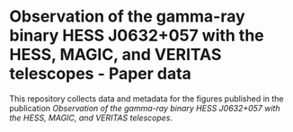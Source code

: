 # Observation of the gamma-ray binary HESS J0632+057 with the HESS, MAGIC, and VERITAS telescopes - Paper data

This repository collects data and metadata for the figures published in the publication *Observation of the gamma-ray binary HESS J0632+057 with the HESS, MAGIC, and VERITAS telescopes*.


